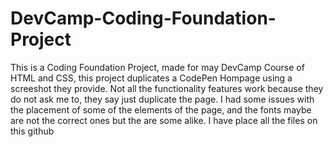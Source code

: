 # DevCamp-Coding-Foundation-Project 
This is a Coding Foundation Project, made for may DevCamp Course of HTML and CSS, this project duplicates a CodePen Hompage using a screeshot they provide.
Not all the functionality features work because they do not ask me to, they say just duplicate the page.
I had some issues with the placement of some of the elements of the page, and the fonts maybe are not the correct ones but the are some alike.
I have place all the files on this 
github 
